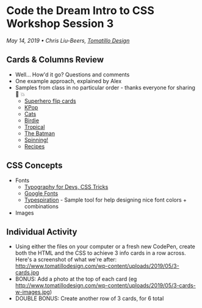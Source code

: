 # Code the Dream Intro to CSS Workshop Session 3
_May 14, 2019 • Chris Liu-Beers, [Tomatillo Design](http://www.tomatillodesign.com/)_

## Cards & Columns Review
- Well... How'd it go? Questions and comments
- One example approach, explained by Alex
- Samples from class in no particular order - thanks everyone for sharing :clap: :boom:
     - [Superhero flip cards](https://codepen.io/alexrz/pen/xzRVPZ)
     - [KPop](https://codepen.io/crystal_wb/pen/JqdZyd)
     - [Cats](https://codepen.io/mewag13/pen/GaJGjW)
     - [Birdie](https://codepen.io/cdemery/pen/VOLxwq)
     - [Tropical](https://codepen.io/Lennda/pen/arOKde)
     - [The Batman](https://codepen.io/anon/pen/BeNVOx?editors=1100)
     - [Spinning!](https://codepen.io/OddMooney/pen/MdydmE)
     - [Recipes](https://codepen.io/kani-om/pen/OYXeNb)

## CSS Concepts
- Fonts
     - [Typography for Devs, CSS Tricks](https://codepen.io/kani-om/pen/OYXeNb)
     - [Google Fonts](https://fonts.google.com/)
     - [Typespiration](http://typespiration.com/) - Sample tool for help designing nice font colors + combinations
- Images

## Individual Activity
- Using either the files on your computer or a fresh new CodePen, create both the HTML and the CSS to achieve 3 info cards in a row across. Here's a screenshot of what we're after: http://www.tomatillodesign.com/wp-content/uploads/2019/05/3-cards.jpg
- BONUS: Add a photo at the top of each card (eg http://www.tomatillodesign.com/wp-content/uploads/2019/05/3-cards-w-images.jpg)
- DOUBLE BONUS: Create another row of 3 cards, for 6 total
